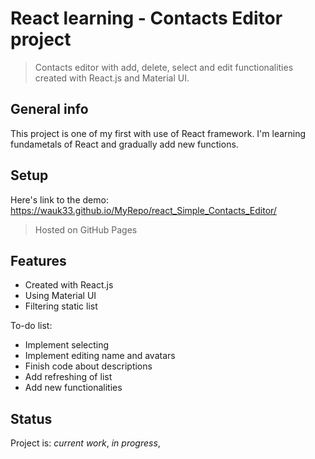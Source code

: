# React learning - Contacts Editor project
> Contacts editor with add, delete, select and edit functionalities created with React.js and Material UI.

## General info
This project is one of my first with use of React framework. I'm learning fundametals of React and gradually add new functions.

## Setup
Here's link to the demo: https://wauk33.github.io/MyRepo/react_Simple_Contacts_Editor/
> Hosted on GitHub Pages

## Features

* Created with React.js
* Using Material UI
* Filtering static list

To-do list:
* Implement selecting
* Implement editing name and avatars
* Finish code about descriptions
* Add refreshing of list
* Add new functionalities

## Status
Project is: _current work_, _in progress_, 
